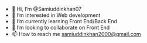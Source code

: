 - 👋 Hi, I’m @Samiuddinkhan07
- 👀 I’m interested in Web development
- 🌱 I’m currently learning Front End/Back End
- 💞️ I’m looking to collaborate on Front End
- 📫 How to reach me samiuddinkhan2000@gmail.com

<!---
Samiuddinkhan07/Samiuddinkhan07 is a ✨ special ✨ repository because its `README.md` (this file) appears on your GitHub profile.
You can click the Preview link to take a look at your changes.
--->
